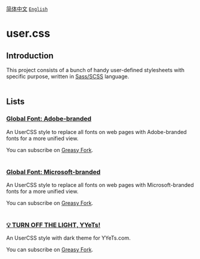 [<kbd>简体中文</kbd>](https://github.com/francis-zhao/user.css#readme "读我")
[<kbd>`English`</kbd>](https://github.com/francis-zhao/user.css/blob/master/README.EN.md "Readme")

# user.css

## Introduction

This project consists of a bunch of handy user-defined stylesheets with specific purpose, written in [Sass/SCSS](https://sass-lang.com/ "Sass: Syntactically Awesome Style Sheets") language.
<br>
<br>

## Lists

### [Global Font: Adobe-branded](https://github.com/francis-zhao/user.css/tree/master/global-font-adobe)

An UserCSS style to replace all fonts on web pages with Adobe-branded fonts for a more unified view.

You can subscribe on [Greasy Fork](https://greasyfork.org/scripts/419362 "Greasy Fork").
<br>
<br>

### [Global Font: Microsoft-branded](https://github.com/francis-zhao/user.css/tree/master/global-font-microsoft)

An UserCSS style to replace all fonts on web pages with Microsoft-branded fonts for a more unified view.

You can subscribe on [Greasy Fork](https://greasyfork.org/scripts/419363 "Greasy Fork").
<br>
<br>

### [💡 TURN OFF THE LIGHT, YYeTs!](https://github.com/francis-zhao/user.css/tree/master/theme-yyets-dark)

An UserCSS style with dark theme for YYeTs.com.

You can subscribe on [Greasy Fork](https://greasyfork.org/scripts/419366 "Greasy Fork").
<br>
<br>
